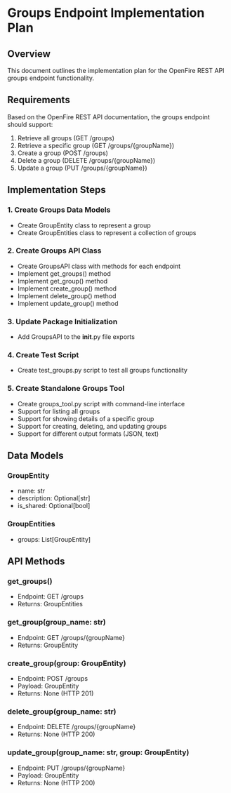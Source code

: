# Groups Endpoint Implementation Plan

## Overview
This document outlines the implementation plan for the OpenFire REST API groups endpoint functionality.

## Requirements
Based on the OpenFire REST API documentation, the groups endpoint should support:

1. Retrieve all groups (GET /groups)
2. Retrieve a specific group (GET /groups/{groupName})
3. Create a group (POST /groups)
4. Delete a group (DELETE /groups/{groupName})
5. Update a group (PUT /groups/{groupName})

## Implementation Steps

### 1. Create Groups Data Models
- Create GroupEntity class to represent a group
- Create GroupEntities class to represent a collection of groups

### 2. Create Groups API Class
- Create GroupsAPI class with methods for each endpoint
- Implement get_groups() method
- Implement get_group() method
- Implement create_group() method
- Implement delete_group() method
- Implement update_group() method

### 3. Update Package Initialization
- Add GroupsAPI to the __init__.py file exports

### 4. Create Test Script
- Create test_groups.py script to test all groups functionality

### 5. Create Standalone Groups Tool
- Create groups_tool.py script with command-line interface
- Support for listing all groups
- Support for showing details of a specific group
- Support for creating, deleting, and updating groups
- Support for different output formats (JSON, text)

## Data Models

### GroupEntity
- name: str
- description: Optional[str]
- is_shared: Optional[bool]

### GroupEntities
- groups: List[GroupEntity]

## API Methods

### get_groups()
- Endpoint: GET /groups
- Returns: GroupEntities

### get_group(group_name: str)
- Endpoint: GET /groups/{groupName}
- Returns: GroupEntity

### create_group(group: GroupEntity)
- Endpoint: POST /groups
- Payload: GroupEntity
- Returns: None (HTTP 201)

### delete_group(group_name: str)
- Endpoint: DELETE /groups/{groupName}
- Returns: None (HTTP 200)

### update_group(group_name: str, group: GroupEntity)
- Endpoint: PUT /groups/{groupName}
- Payload: GroupEntity
- Returns: None (HTTP 200)
